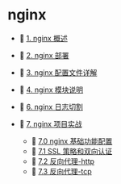 # nginx

* 📄 [1. nginx 概述](siyuan://blocks/20230610173752-ixzag95)
* 📄 [2. nginx 部署](siyuan://blocks/20230610173759-kxp5eb9)
* 📄 [3. nginx 配置文件详解](siyuan://blocks/20230802174836-e3t7gk9)
* 📄 [4. nginx 模块说明](siyuan://blocks/20230620223040-eb42dtw)
* 📄 [6. nginx 日志切割](siyuan://blocks/20230620222939-ss4iomm)
* 📑 [7. nginx 项目实战](siyuan://blocks/20230802180858-3j21w42)

  * 📄 [7.0 nginx 基础功能配置](siyuan://blocks/20230610173703-0bcpv95)
  * 📄 [7.1 SSL 策略和双向认证](siyuan://blocks/20230802180951-hu21ogk)
  * 📄 [7.2 反向代理-http](siyuan://blocks/20230802181725-86v5ymt)
  * 📄 [7.3 反向代理-tcp](siyuan://blocks/20230802181845-imb54wx)

‍
